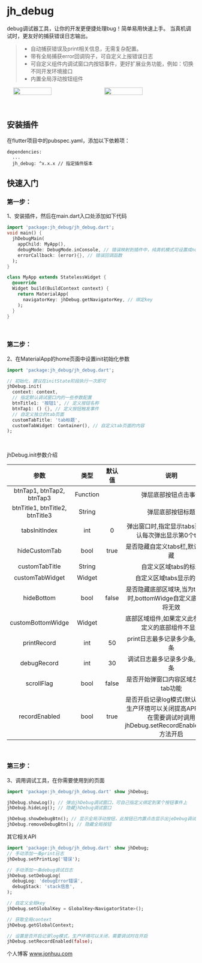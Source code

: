 # jh_debug

debug调试器工具，让你的开发更便捷处理bug！简单易用快速上手。
当真机调试时，更友好的捕获错误日志输出。

> * 自动捕获错误及print相关信息，无需复杂配置。
> * 带有全局捕获error回调钩子，可自定义上报错误日志
> * 可自定义组件内调试窗口内按钮事件，更好扩展业务功能，例如：切换不同开发环境接口
> * 内置全局浮动按钮组件

<div style="display:flex; justify-content: space-evenly;">
<img src="http://img.jonhuu.com/plugin/jh_debug/demo1.png" width="45%">
<img src="http://img.jonhuu.com/plugin/jh_debug/demo2.png" width="45%">
</div>
<br><br>

## 安装插件

在flutter项目中的pubspec.yaml，添加以下依赖项：<br>

```
dependencies:
  ...
  jh_debug: ^x.x.x // 指定插件版本
```

## 快速入门

### 第一步：
1、安装插件，然后在main.dart入口处添加如下代码

```dart
import 'package:jh_debug/jh_debug.dart';
void main() {
  jhDebugMain(
    appChild: MyApp(),
    debugMode: DebugMode.inConsole, // 错误映射到插件中，纯真机模式可设置成none模式
    errorCallback: (error){}, // 错误回调函数
  );
}

class MyApp extends StatelessWidget {
  @override
  Widget build(BuildContext context) {
    return MaterialApp(
      navigatorKey: jhDebug.getNavigatorKey, // 绑定key
    );
  }
}
```
<br>

### 第二步：

2、在MaterialApp的home页面中设置init初始化参数

```dart
import 'package:jh_debug/jh_debug.dart';

// 初始化，建议在initState阶段执行一次即可
jhDebug.init(
  context: context,
  // 指定默认调试窗口内的一些参数配置
  btnTitle1: '按钮1', // 定义按钮名称
  btnTap1: () {}, // 定义按钮触发事件
  // 自定义独立的tab页面
  customTabTitle: 'tab标题',
  customTabWidget: Container(), // 自定义tab页面的内容
);
```
<br>

jhDebug.init参数介绍
<br>

|              参数               |   类型   | 默认值 |                                                        说明                                                        |
| :-----------------------------: | :------: | :----: | :----------------------------------------------------------------------------------------------------------------: |
|    btnTap1, btnTap2, btnTap3    | Function |        |                                                弹层底部按钮点击事件                                                |
| btnTitle1, btnTitle2, btnTitle3 |  String  |        |                                                  弹层底部按钮标题                                                  |
|          tabsInitIndex          |   int    |   0    |                               弹出窗口时,指定显示tabs页面, 默认每次弹出显示第0个tabs                               |
|          hideCustomTab          |   bool   |  true  |                                         是否隐藏自定义tabs栏,默认true隐藏                                          |
|         customTabTitle          |  String  |        |                                                自定义区域tabs的标题                                                |
|         customTabWidget         |  Widget  |        |                                              自定义区域tabs显示的组件                                              |
|           hideBottom            |   bool   | false  |                         是否隐藏底部区域块,当为ture隐藏时,bottomWidge自定义底部区域将无效                          |
|        customBottomWidge        |  Widget  |        |                                底部区域组件,如果定义此参数默认定义的底部组件不显示                                 |
|           printRecord           |   int    |   50   |                                          print日志最多记录多少条,默认50条                                          |
|           debugRecord           |   int    |   30   |                                          调试日志最多记录多少条,默认30条                                           |
|           scrollFlag            |   bool   | false  |                                       是否开始弹窗口内容区域左右滑动tab功能                                        |
|          recordEnabled          |   bool   |  true  | 是否开启记录log模式(默认开启)，生产环境可以关闭提高APP性能，在需要调试时调用jhDebug.setRecordEnabled(true)方法开启 |

<br>

### 第三步：

3、调用调试工具，在你需要使用到的页面

```dart
import 'package:jh_debug/jh_debug.dart' show jhDebug;

jhDebug.showLog(); // 弹出jhDebug调试窗口，可自己指定义绑定到某个按钮事件上
jhDebug.hideLog(); // 隐藏jhDebug调试窗口

jhDebug.showDebugBtn(); // 显示全局浮动按钮，此按钮已内置点击显示出jeDebug调试弹层, 双击隐藏自身按钮, 长按拖动按钮位置
jhDebug.removeDebugBtn(); // 隐藏全局按钮

```

其它相关API<br>

```dart
import 'package:jh_debug/jh_debug.dart' show jhDebug;
// 手动添加一条print日志
jhDebug.setPrintLog('错误'); 

// 手动添加一条debug调试日志
jhDebug.setDebugLog(
  debugLog: 'debugError错误',
  debugStack: 'stack信息',
);

// 自定义全局key
jhDebug.setGlobalKey = GlobalKey<NavigatorState>();

// 获取全局context
jhDebug.getGlobalContext;

// 设置是否开启记录log模式，生产环境可以关闭，需要调试时在开启
jhDebug.setRecordEnabled(false); 
```

个人博客 www.jonhuu.com